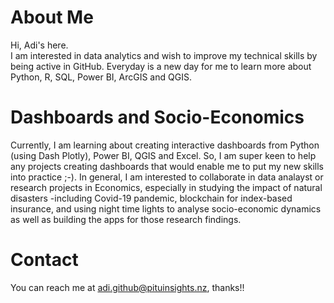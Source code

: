 # About Me
Hi, Adi's here.  
I am interested in data analytics and wish to improve my technical skills by being active in GitHub. 
Everyday is a new day for me to learn more about Python, R, SQL, Power BI, ArcGIS and QGIS.

# Dashboards and Socio-Economics
Currently, I am learning about creating interactive dashboards from Python (using Dash Plotly), Power BI, QGIS and Excel.
So, I am super keen to help any projects creating dashboards that would enable me to put my new skills into practice ;-).
In general, I am interested to collaborate in data analayst or research projects in Economics, 
especially in studying the impact of natural disasters -including Covid-19 pandemic, blockchain for index-based insurance, 
and using night time lights to analyse socio-economic dynamics as well as building the apps for those research findings.

# Contact
You can reach me at adi.github@pituinsights.nz, thanks!!
